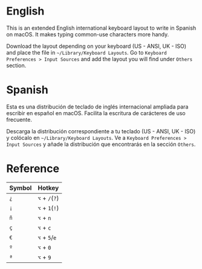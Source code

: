 # English
This is an extended English international keyboard layout to write in Spanish on macOS. It makes typing common-use characters more handy.

Download the layout depending on your keyboard (US - ANSI, UK - ISO) and place the file in `~/Library/Keyboard Layouts`. Go to `Keyboard Preferences > Input Sources` and add the layout you will find under `Others` section.

# Spanish
Esta es una distribución de teclado de inglés internacional ampliada para escribir en español en macOS. Facilita la escritura de carácteres de uso frecuente.

Descarga la distribución correspondiente a tu teclado (US - ANSI, UK - ISO) y colócalo en `~/Library/Keyboard Layouts`. Ve a `Keyboard Preferences > Input Sources` y añade la distribución que encontrarás en la sección `Others`.

# Reference
| Symbol | Hotkey         |
| ------ | -------------- |
| `¿`    | `⌥` + `/`(`?`) |
| `¡`    | `⌥` + `1`(`!`) |
| `ñ`    | `⌥` + `n`      |
| `ç`    | `⌥` + `c`      |
| `€`    | `⌥` + `5`/`e`  |
| `º`    | `⌥` + `0`      |
| `ª`    | `⌥` + `9`      |
